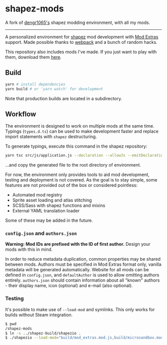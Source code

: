 # shapez-mods

A fork of [dengr1065's](https://github.com/dengr1065/shapez-mods) shapez modding
environment, with all my mods.

---

A personalized environment for [shapez] mod development with [Mod
Extras][mod-extras] support. Made possible thanks to [webpack] and a bunch of
random hacks.

This repository also includes mods I've made. If you just want to play with
them, download them [here][skimnerphi].

[shapez]: https://github.com/tobspr/shapez.io
[mod-extras]: https://skimnerphi.net/mods/mod_extras/
[webpack]: https://webpack.js.org
[skimnerphi]: https://skimnerphi.net/

## Build

```bash
yarn # install dependencies
yarn build # or 'yarn watch' for development
```

Note that production builds are located in a subdirectory.

## Workflow

The environment is designed to work on multiple mods at the same time. Typings
(`types.d.ts`) can be used to make development faster and replace import
statements with `shapez` destructuring.

To generate typings, execute this command in the shapez repository:

```bash
yarn tsc src/js/application.js --declaration --allowJs --emitDeclarationOnly --skipLibCheck --out types.js
```

…and copy the generated file to the root directory of environment.

For now, the environment only provides tools to aid mod development, testing and
deployment is not covered. As the goal is to stay simple, some features are not
provided out of the box or considered pointless:

-   Automated mod registry
-   Sprite asset loading and atlas stitching
-   SCSS/Sass with shapez functions and mixins
-   External YAML translation loader

Some of these may be added in the future.

### `config.json` and `authors.json`

**Warning: Mod IDs are prefixed with the ID of first author.** Design your mods
with this in mind.

In order to reduce metadata duplication, common properties may be shared between
mods. Authors must be specified in Mod Extras format only, vanilla metadata will
be generated automatically. Website for all mods can be defined in
`config.json`, and `defaultAuthor` is used to allow omitting authors entirely.
`authors.json` should contain information about all "known" authors - their
display name, icon (optional) and e-mail (also optional).

### Testing

It's possible to make use of `--load-mod` and symlinks. This only works for
builds without Steam integration.

```bash
$ pwd
/shapez-mods
$ ln -s ../shapez-build/shapezio .
$ ./shapezio --load-mod="build/mod_extras.mod.js,build/microsandbox.mod.js"
```
